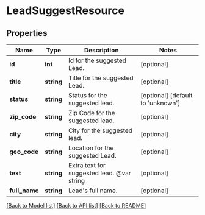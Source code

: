 # LeadSuggestResource

## Properties
Name | Type | Description | Notes
------------ | ------------- | ------------- | -------------
**id** | **int** | Id for the suggested Lead. | [optional] 
**title** | **string** | Title for the suggested Lead. | [optional] 
**status** | **string** | Status for the suggested lead. | [optional] [default to 'unknown']
**zip_code** | **string** | Zip Code for the suggested lead. | [optional] 
**city** | **string** | City for the suggested lead. | [optional] 
**geo_code** | **string** | Location for the suggested Lead. | [optional] 
**text** | **string** | Extra text for suggested lead. @var string | [optional] 
**full_name** | **string** | Lead&#39;s full name. | [optional] 

[[Back to Model list]](../README.md#documentation-for-models) [[Back to API list]](../README.md#documentation-for-api-endpoints) [[Back to README]](../README.md)


